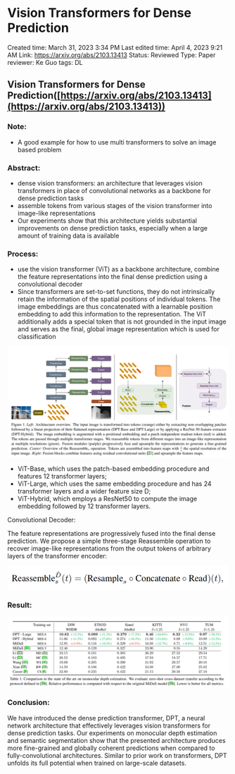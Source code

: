 # Vision Transformers for Dense Prediction

Created time: March 31, 2023 3:34 PM
Last edited time: April 4, 2023 9:21 AM
Link: https://arxiv.org/abs/2103.13413
Status: Reviewed
Type: Paper
reviewer: Ke Guo
tags: DL

## Vision Transformers for Dense Prediction([https://arxiv.org/abs/2103.13413](https://arxiv.org/abs/2103.13413))

### Note:

- A good example for how to use multi transformers to solve an image based problem

### Abstract:

- dense vision transformers: an architecture that leverages vision transformers in place of convolutional networks as a backbone for dense prediction tasks
- assemble tokens from various stages of the vision transformer into image-like representations
- Our experiments show that this architecture yields substantial improvements on dense prediction tasks, especially when a large amount of training data is available

### Process:

- use the vision transformer (ViT) as a backbone architecture, combine the feature representations into the final dense prediction using a convolutional decoder
- Since transformers are set-to-set functions, they do not intrinsically retain the information of the spatial positions of individual tokens. The image embeddings are thus concatenated with a learnable position embedding to add this information to the representation. The ViT additionally adds a special token that is not grounded in the input image and serves as the final, global image representation which is used for classification

![Untitled](Vision%20Transformers%20for%20Dense%20Prediction%202f025cbfc2e8450aa7fd86ce895d54d9/Untitled.png)

- ViT-Base, which uses the patch-based embedding procedure and features 12 transformer layers;
- ViT-Large, which uses the same embedding procedure and has 24 transformer layers and a wider feature size D;
- ViT-Hybrid, which employs a ResNet50 to compute the image embedding followed by 12 transformer layers.

Convolutional Decoder:

The feature representations are progressively fused into the final dense prediction. We propose a simple three-stage Reassemble operation to recover image-like representations from the output tokens of arbitrary layers of the transformer encoder:

![Untitled](Vision%20Transformers%20for%20Dense%20Prediction%202f025cbfc2e8450aa7fd86ce895d54d9/Untitled%201.png)

### Result:

![Untitled](Vision%20Transformers%20for%20Dense%20Prediction%202f025cbfc2e8450aa7fd86ce895d54d9/Untitled%202.png)

### Conclusion:

We have introduced the dense prediction transformer, DPT, a neural network architecture that effectively leverages vision transformers for dense prediction tasks. Our experiments on monocular depth estimation and semantic segmentation show that the presented architecture produces more fine-grained and globally coherent predictions when compared to fully-convolutional architectures. Similar to prior work on transformers, DPT unfolds its full potential when trained on large-scale datasets.